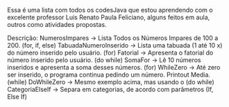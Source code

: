 Essa é uma lista com todos os codesJava que estou aprendendo com o excelente professor Luis Renato Paula Feliciano, alguns feitos em aula, outros como atividades propostas.

Descrição:
	NumerosImpares		-> Lista Todos os Números Impares de 100 a 200. (for, if, else)
	TabuadaNumeroInserido	-> Lista uma tabuada (1 até 10 x) do número inserido pelo usuário. (for)
	Fatorial			-> Apresenta o fatorial do número inserido pelo usuário. (do while)
	SomaFor			-> Lê 10 números inseridos e apresenta a soma desses números. (for)
	WhileZero		-> Até zero ser inserido, o programa continua pedindo um número. Printout Media. (while)
	DoWhileZero		-> Mesmo exemplo acima, mas usando o (do while)
	CategoriaElseIf		-> Separa em categorias, de acordo com parâmetros (If, Else If)
